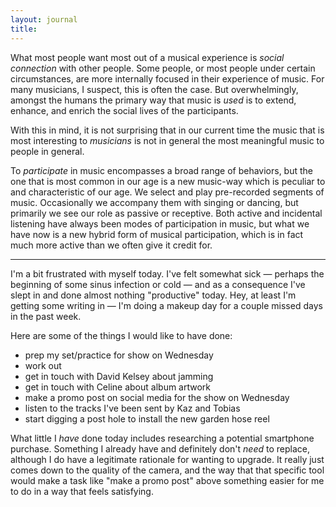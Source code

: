 ```yaml
---
layout: journal
title:
---
```


What most people want most out of a musical experience is *social connection*
with other people. Some people, or most people under certain circumstances,
are more internally focused in their experience of music. For many musicians,
I suspect, this is often the case. But overwhelmingly, amongst the humans the
primary way that music is *used* is to extend, enhance, and enrich the social
lives of the participants.

With this in mind, it is not surprising that in our current time the music that
is most interesting to *musicians* is not in general the most meaningful music
to people in general. 

To *participate* in music encompasses a broad range of behaviors, but the one
that is most common in our age is a new music-way which is peculiar to and 
characteristic of our age. We select and play pre-recorded segments of music.
Occasionally we accompany them with singing or dancing, but primarily we see
our role as passive or receptive. Both active and incidental listening have
always been modes of participation in music, but what we have now is a new 
hybrid form of musical participation, which is in fact much more active than
we often give it credit for.

---

I'm a bit frustrated with myself today. I've felt somewhat sick — perhaps the
beginning of some sinus infection or cold — and as a consequence I've slept in
and done almost nothing "productive" today. Hey, at least I'm getting some 
writing in — I'm doing a makeup day for a couple missed days in the past week.

Here are some of the things I would like to have done:

 - prep my set/practice for show on Wednesday
 - work out
 - get in touch with David Kelsey about jamming
 - get in touch with Celine about album artwork
 - make a promo post on social media for the show on Wednesday
 - listen to the tracks I've been sent by Kaz and Tobias
 - start digging a post hole to install the new garden hose reel

What little I *have* done today includes researching a potential smartphone
purchase. Something I already have and definitely don't *need* to replace,
although I do have a legitimate rationale for wanting to upgrade. It really
just comes down to the quality of the camera, and the way that that specific
tool would make a task like "make a promo post" above something easier for me
to do in a way that feels satisfying.

